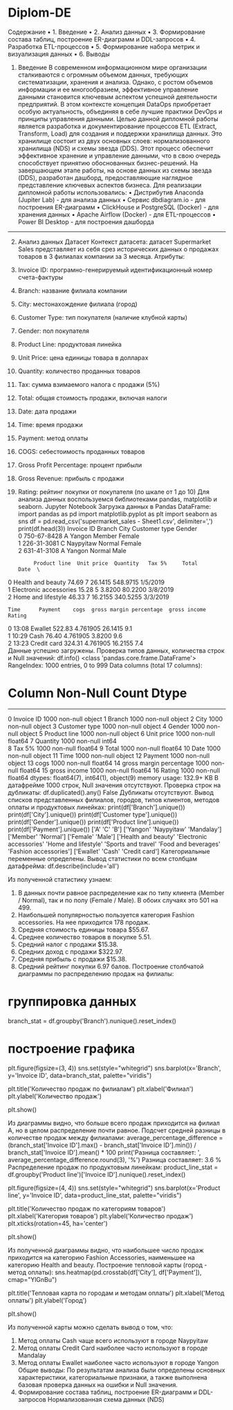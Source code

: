 # Diplom-DE

Содержание
•	1. Введение
•	2. Анализ данных
•	3. Формирование состава таблиц, построение ER-диаграмм и DDL-запросов
•	4. Разработка ETL-процессов
•	5. Формирование набора метрик и визуализация данных
•	6. Выводы
1. Введение
В современном информационном мире организации сталкиваются с огромным объемом данных, требующих систематизации, хранения и анализа. Однако, с ростом объемов информации и ее многообразием, эффективное управление данными становится ключевым аспектом успешной деятельности предприятий. В этом контексте концепция DataOps приобретает особую актуальность, объединяя в себе лучшие практики DevOps и принципы управления данными.
Целью данной дипломной работы является разработка и документирование процессов ETL (Extract, Transform, Load) для создания и поддержки хранилища данных. Это хранилище состоит из двух основных слоев: нормализованного хранилища (NDS) и схемы звезда (DDS). Этот процесс обеспечит эффективное хранение и управление данными, что в свою очередь способствует принятию обоснованных бизнес-решений.
На завершающем этапе работы, на основе данных из схемы звезда (DDS), разработан дашборд, предоставляющие наглядное представление ключевых аспектов бизнеса.
Для реализации дипломной работы использовались:
•	Дистрибутив Anaconda (Jupiter Lab) - для анализа данных
•	Сервис dbdiagram.io - для построения ER-диаграмм
•	ClickHouse и PostgreSQL (Docker) - для хранения данных
•	Apache Airflow (Docker) - для ETL-процессов
•	Power BI Desktop - для построения дашборда
________________________________________
2. Анализ данных
Датасет
Контекст датасета: датасет Supermarket Sales представляет из себя срез исторических данных о продажах товаров в 3 филиалах компании за 3 месяца.
Атрибуты:
1.	Invoice ID: програмно-генерируемый идентификационный номер счета-фактуры
2.	Branch: название филиала компании
3.	City: местонахождение филиала (город)
4.	Customer Type: тип покупателя (наличие клубной карты)
5.	Gender: пол покупателя
6.	Product Line: продуктовая линейка
7.	Unit Price: цена единицы товара в долларах
8.	Quantity: количество проданных товаров
9.	Tax: сумма взимаемого налога с продажи (5%)
10.	Total: общая стоимость продажи, включая налоги
11.	Date: дата продажи
12.	Time: время продажи
13.	Payment: метод оплаты
14.	COGS: себестоимость проданных товаров
15.	Gross Profit Percentage: процент прибыли
16.	Gross Revenue: прибыль с продажи
17.	Rating: рейтинг покупки от покупателя (по шкале от 1 до 10)
Для анализа данных воспользуемся библиотеками pandas, matplotlib и seaborn.
Jupyter Notebook
Загрузка данных в Pandas DataFrame:
import pandas as pd
import matplotlib.pyplot as plt
import seaborn as sns
df = pd.read_csv('supermarket_sales - Sheet1.csv', delimiter=',')
print(df.head(3))
    Invoice ID Branch       City Customer type  Gender  \
0  750-67-8428      A     Yangon        Member  Female   
1  226-31-3081      C  Naypyitaw        Normal  Female   
2  631-41-3108      A     Yangon        Normal    Male   

             Product line  Unit price  Quantity   Tax 5%     Total      Date  \
0       Health and beauty       74.69         7  26.1415  548.9715  1/5/2019   
1  Electronic accessories       15.28         5   3.8200   80.2200  3/8/2019   
2      Home and lifestyle       46.33         7  16.2155  340.5255  3/3/2019   

    Time      Payment    cogs  gross margin percentage  gross income  Rating  
0  13:08      Ewallet  522.83                 4.761905       26.1415     9.1  
1  10:29         Cash   76.40                 4.761905        3.8200     9.6  
2  13:23  Credit card  324.31                 4.761905       16.2155     7.4  
Данные успешно загружены.
Проверка типов данных, количества строк и Null значений:
df.info()
<class 'pandas.core.frame.DataFrame'>
RangeIndex: 1000 entries, 0 to 999
Data columns (total 17 columns):
 #   Column                   Non-Null Count  Dtype  
---  ------                   --------------  -----  
 0   Invoice ID               1000 non-null   object 
 1   Branch                   1000 non-null   object 
 2   City                     1000 non-null   object 
 3   Customer type            1000 non-null   object 
 4   Gender                   1000 non-null   object 
 5   Product line             1000 non-null   object 
 6   Unit price               1000 non-null   float64
 7   Quantity                 1000 non-null   int64  
 8   Tax 5%                   1000 non-null   float64
 9   Total                    1000 non-null   float64
 10  Date                     1000 non-null   object 
 11  Time                     1000 non-null   object 
 12  Payment                  1000 non-null   object 
 13  cogs                     1000 non-null   float64
 14  gross margin percentage  1000 non-null   float64
 15  gross income             1000 non-null   float64
 16  Rating                   1000 non-null   float64
dtypes: float64(7), int64(1), object(9)
memory usage: 132.9+ KB
В датафрейме 1000 строк, Null значения отсутствуют.
Проверка строк на дубликаты:
df.duplicated().any()
False
Дубликаты отсутствуют.
Вывод списков представленных филиалов, городов, типов клиентов, методов оплаты и продуктовых линейках:
print(df['Branch'].unique())
print(df['City'].unique())
print(df['Customer type'].unique())
print(df['Gender'].unique())
print(df['Product line'].unique())
print(df['Payment'].unique())
['A' 'C' 'B']
['Yangon' 'Naypyitaw' 'Mandalay']
['Member' 'Normal']
['Female' 'Male']
['Health and beauty' 'Electronic accessories' 'Home and lifestyle'
 'Sports and travel' 'Food and beverages' 'Fashion accessories']
['Ewallet' 'Cash' 'Credit card']
Категориальные переменные определены.
Вывод статистики по всем столбцам датафрейма:
df.describe(include='all')
 
Из полученной статистику узнаем:
1.	В данных почти равное распределение как по типу клиента (Member / Normal), так и по полу (Female / Male). В обоих случаях это 501 на 499.
2.	Наибольшей популярностью пользуется категория Fashion accessories. На нее приходится 178 продаж.
3.	Средняя стоимость единицы товара $55.67.
4.	Среднее количество товаров в покупке 5.51.
5.	Средний налог с продажи $15.38.
6.	Средних доход с продажи $322.97.
7.	Средняя прибыль с продажи $15.38.
8.	Средний рейтинг покупки 6.97 балов.
Построение столбчатой диаграммы по распределению продаж на филиалы:
# группировка данных
branch_stat = df.groupby('Branch').nunique().reset_index()

# построение графика
plt.figure(figsize=(3, 4))
sns.set(style="whitegrid")
sns.barplot(x='Branch', y='Invoice ID', data=branch_stat, palette="viridis")

plt.title('Количество продаж по филиалам')
plt.xlabel('Филиал')
plt.ylabel('Количество продаж')

plt.show()
 
Из диаграммы видно, что больше всего продаж приходится на филиал A, но в целом распределение почти равное.
Подсчет средней разницы в количестве продаж между филиалами:
average_percentage_difference = (branch_stat['Invoice ID'].max() - branch_stat['Invoice ID'].min()) / branch_stat['Invoice ID'].mean() * 100
print('Разница составляет: ', average_percentage_difference.round(3), '%')
Разница составляет: 3.6 %
Распределение продаж по продуктовым линейкам:
product_line_stat = df.groupby('Product line')['Invoice ID'].nunique().reset_index()

plt.figure(figsize=(4, 4))
sns.set(style="whitegrid")
sns.barplot(x='Product line', y='Invoice ID', data=product_line_stat, palette="viridis")

plt.title('Количество продаж по категориям товаров')
plt.xlabel('Категория товаров')
plt.ylabel('Количество продаж')
plt.xticks(rotation=45, ha='center')

plt.show()
 
Из полученной диаграммы видно, что наибольшее число продаж приходится на категорию Fashion Accessories, наименьшее на категорию Health and beauty.
Построение тепловой карты (город - метод оплаты):
sns.heatmap(pd.crosstab(df['City'], df['Payment']), cmap="YlGnBu")

plt.title('Тепловая карта по городам и методам оплаты')
plt.xlabel('Метод оплаты')
plt.ylabel('Город')

plt.show()
 
Из полученной карты можно сделать вывод о том, что:
1.	Метод оплаты Cash чаще всего используют в городе Naypyitaw
2.	Метод оплаты Credit Card наиболее часто используют в городе Mandalay
3.	Метод оплаты Ewallet наиболее часто используют в городе Yangon
Общие выводы:
По результатам анализа были определены основных характеристики, категориальные признаки, а также выполнена базовая проверка данных на ошибки и Null значения.
3. Формирование состава таблиц, построение ER-диаграмм и DDL-запросов
Нормализованная схема данных (NDS)
